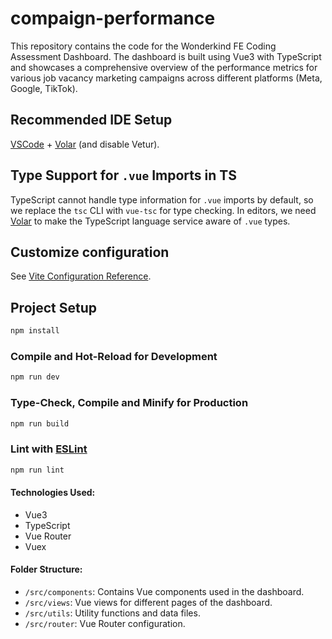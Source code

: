 # compaign-performance

This repository contains the code for the Wonderkind FE Coding Assessment Dashboard. The dashboard is built using Vue3 with TypeScript and showcases a comprehensive overview of the performance metrics for various job vacancy marketing campaigns across different platforms (Meta, Google, TikTok).

## Recommended IDE Setup

[VSCode](https://code.visualstudio.com/) + [Volar](https://marketplace.visualstudio.com/items?itemName=Vue.volar) (and disable Vetur).

## Type Support for `.vue` Imports in TS

TypeScript cannot handle type information for `.vue` imports by default, so we replace the `tsc` CLI with `vue-tsc` for type checking. In editors, we need [Volar](https://marketplace.visualstudio.com/items?itemName=Vue.volar) to make the TypeScript language service aware of `.vue` types.

## Customize configuration

See [Vite Configuration Reference](https://vitejs.dev/config/).

## Project Setup

```sh
npm install
```

### Compile and Hot-Reload for Development

```sh
npm run dev
```

### Type-Check, Compile and Minify for Production

```sh
npm run build
```

### Lint with [ESLint](https://eslint.org/)

```sh
npm run lint
```

#### Technologies Used:
- Vue3
- TypeScript
- Vue Router
- Vuex

#### Folder Structure:
- `/src/components`: Contains Vue components used in the dashboard.
- `/src/views`: Vue views for different pages of the dashboard.
- `/src/utils`: Utility functions and data files.
- `/src/router`: Vue Router configuration.
